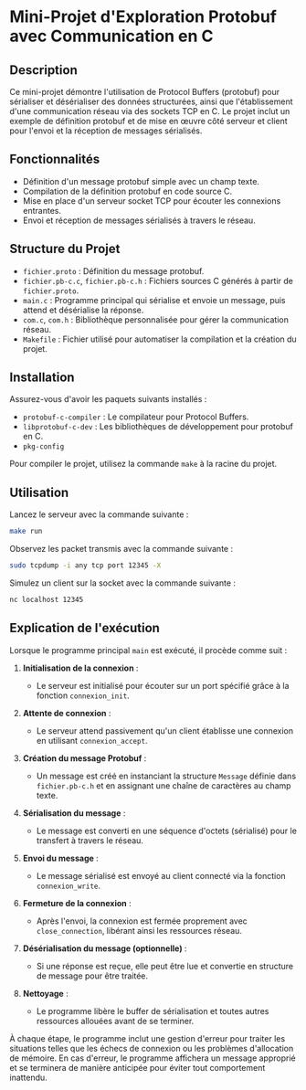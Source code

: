 # Mini-Projet d'Exploration Protobuf avec Communication en C

## Description

Ce mini-projet démontre l'utilisation de Protocol Buffers (protobuf) pour sérialiser et désérialiser des données structurées, ainsi que l'établissement d'une communication réseau via des sockets TCP en C. Le projet inclut un exemple de définition protobuf et de mise en œuvre côté serveur et client pour l'envoi et la réception de messages sérialisés.

## Fonctionnalités

- Définition d'un message protobuf simple avec un champ texte.
- Compilation de la définition protobuf en code source C.
- Mise en place d'un serveur socket TCP pour écouter les connexions entrantes.
- Envoi et réception de messages sérialisés à travers le réseau.

## Structure du Projet

- `fichier.proto` : Définition du message protobuf.
- `fichier.pb-c.c`, `fichier.pb-c.h` : Fichiers sources C générés à partir de `fichier.proto`.
- `main.c` : Programme principal qui sérialise et envoie un message, puis attend et désérialise la réponse.
- `com.c`, `com.h` : Bibliothèque personnalisée pour gérer la communication réseau.
- `Makefile` : Fichier utilisé pour automatiser la compilation et la création du projet.

## Installation

Assurez-vous d'avoir les paquets suivants installés :
- `protobuf-c-compiler` : Le compilateur pour Protocol Buffers.
- `libprotobuf-c-dev` : Les bibliothèques de développement pour protobuf en C.
- `pkg-config`

Pour compiler le projet, utilisez la commande `make` à la racine du projet.

## Utilisation

Lancez le serveur avec la commande suivante :

```sh
make run
```

Observez les packet transmis avec la commande suivante :
```sh
sudo tcpdump -i any tcp port 12345 -X
```

Simulez un client sur la socket avec la commande suivante :
```sh
nc localhost 12345
```

## Explication de l'exécution

Lorsque le programme principal `main` est exécuté, il procède comme suit :

1. **Initialisation de la connexion** : 
   - Le serveur est initialisé pour écouter sur un port spécifié grâce à la fonction `connexion_init`.

2. **Attente de connexion** : 
   - Le serveur attend passivement qu'un client établisse une connexion en utilisant `connexion_accept`.

3. **Création du message Protobuf** : 
   - Un message est créé en instanciant la structure `Message` définie dans `fichier.pb-c.h` et en assignant une chaîne de caractères au champ texte.

4. **Sérialisation du message** : 
   - Le message est converti en une séquence d'octets (sérialisé) pour le transfert à travers le réseau.

5. **Envoi du message** : 
   - Le message sérialisé est envoyé au client connecté via la fonction `connexion_write`.

6. **Fermeture de la connexion** : 
   - Après l'envoi, la connexion est fermée proprement avec `close_connection`, libérant ainsi les ressources réseau.

7. **Désérialisation du message (optionnelle)** : 
   - Si une réponse est reçue, elle peut être lue et convertie en structure de message pour être traitée.

8. **Nettoyage** : 
   - Le programme libère le buffer de sérialisation et toutes autres ressources allouées avant de se terminer.

À chaque étape, le programme inclut une gestion d'erreur pour traiter les situations telles que les échecs de connexion ou les problèmes d'allocation de mémoire. En cas d'erreur, le programme affichera un message approprié et se terminera de manière anticipée pour éviter tout comportement inattendu.

